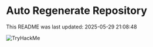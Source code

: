 # Auto Regenerate Repository

This README was last updated: 2025-05-29 21:08:48

 ![TryHackMe](https://tryhackme.com/badge/533634)